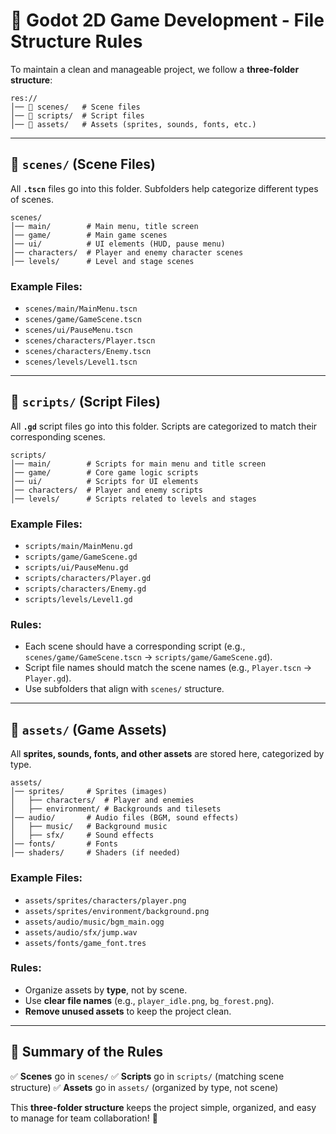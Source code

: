# 📂 Godot 2D Game Development - File Structure Rules

To maintain a clean and manageable project, we follow a **three-folder structure**:

```
res://
│── 📂 scenes/   # Scene files
│── 📂 scripts/  # Script files
│── 📂 assets/   # Assets (sprites, sounds, fonts, etc.)
```

---

## **📂 `scenes/` (Scene Files)**
All **`.tscn`** files go into this folder. Subfolders help categorize different types of scenes.

```
scenes/
│── main/        # Main menu, title screen
│── game/        # Main game scenes
│── ui/          # UI elements (HUD, pause menu)
│── characters/  # Player and enemy character scenes
│── levels/      # Level and stage scenes
```

### **Example Files:**
- `scenes/main/MainMenu.tscn`
- `scenes/game/GameScene.tscn`
- `scenes/ui/PauseMenu.tscn`
- `scenes/characters/Player.tscn`
- `scenes/characters/Enemy.tscn`
- `scenes/levels/Level1.tscn`

---

## **📂 `scripts/` (Script Files)**
All **`.gd`** script files go into this folder. Scripts are categorized to match their corresponding scenes.

```
scripts/
│── main/        # Scripts for main menu and title screen
│── game/        # Core game logic scripts
│── ui/          # Scripts for UI elements
│── characters/  # Player and enemy scripts
│── levels/      # Scripts related to levels and stages
```

### **Example Files:**
- `scripts/main/MainMenu.gd`
- `scripts/game/GameScene.gd`
- `scripts/ui/PauseMenu.gd`
- `scripts/characters/Player.gd`
- `scripts/characters/Enemy.gd`
- `scripts/levels/Level1.gd`

### **Rules:**
- Each scene should have a corresponding script (e.g., `scenes/game/GameScene.tscn` → `scripts/game/GameScene.gd`).
- Script file names should match the scene names (e.g., `Player.tscn` → `Player.gd`).
- Use subfolders that align with `scenes/` structure.

---

## **📂 `assets/` (Game Assets)**
All **sprites, sounds, fonts, and other assets** are stored here, categorized by type.

```
assets/
│── sprites/     # Sprites (images)
│   ├── characters/  # Player and enemies
│   ├── environment/ # Backgrounds and tilesets
│── audio/       # Audio files (BGM, sound effects)
│   ├── music/   # Background music
│   ├── sfx/     # Sound effects
│── fonts/       # Fonts
│── shaders/     # Shaders (if needed)
```

### **Example Files:**
- `assets/sprites/characters/player.png`
- `assets/sprites/environment/background.png`
- `assets/audio/music/bgm_main.ogg`
- `assets/audio/sfx/jump.wav`
- `assets/fonts/game_font.tres`

### **Rules:**
- Organize assets by **type**, not by scene.
- Use **clear file names** (e.g., `player_idle.png`, `bg_forest.png`).
- **Remove unused assets** to keep the project clean.

---

## **📌 Summary of the Rules**
✅ **Scenes** go in `scenes/`
✅ **Scripts** go in `scripts/` (matching scene structure)
✅ **Assets** go in `assets/` (organized by type, not scene)

This **three-folder structure** keeps the project simple, organized, and easy to manage for team collaboration! 🚀
